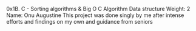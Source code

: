 0x1B. C - Sorting algorithms & Big O
C
Algorithm
Data structure
Weight: 2
Name: Onu Augustine
This project was done singly by me after intense efforts and findings on my own and guidance from seniors
